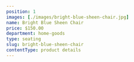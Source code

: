 ```yaml
---
position: 1
images: [./images/bright-blue-sheen-chair.jpg]
name: Bright Blue Sheen Chair
price: $150.00
department: home-goods
type: seating
slug: bright-blue-sheen-chair
contentType: product details
---
```


